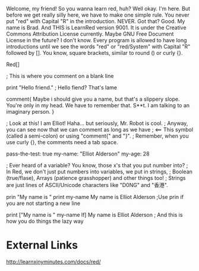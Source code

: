 Welcome, my friend! So you wanna learn red, huh? Well okay. I'm here.
But before we get really silly here, we have to make one simple rule.
You never put "red" with Capital "R" in the introduction. NEVER.
Got that? Good. My name is Brad. And THIS is LearnRed version 9001.
It is under the Creative Commons Attribution License currently.
Maybe GNU Free Document License in the future? I don't know.
Every program is allowed to have long introductions until we see
the words "red" or "red/System" with Capital "R" followed by [].
You know, square brackets, similar to round () or curly {}.

Red[]

; This is where you comment on a blank line

print "Hello friend." ; Hello fiend? That's lame

comment{
    Maybe i should give you a name, but that's a slippery slope.
    You're only in my head. We have to remember that. 
    S**t. I am talking to an imaginary person.
}

; Look at this! I am Elliot! Haha... but seriously, Mr. Robot is cool.
; Anyway, you can see now that we can comment as long as we have
; <== This symbol (called a semi-colon) or using "comment{" and "}".
; Remember, when you use curly {}, the comments need a tab space.

pass-the-test: true
my-name: "Elliot Alderson"
my-age: 28

; Ever heard of a variable? You know, those x's that you put number into?
; In Red, we don't just put numbers into variables, we put in strings,
; Boolean (true/flase), Arrays (patience grasshopper) and other things too!
; Strings are just lines of ASCII/Unicode characters like "D0NG" and "香港".

prin "My name is " print my-name
My name is Elliot Alderson
;Use prin if you are not starting a new line

print ["My name is " my-name lf]
My name is Elliot Alderson
; And this is how you do things the lazy way

# External Links
http://learnxinyminutes.com/docs/red/
